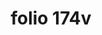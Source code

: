 ---
layout: edition
title: folio 174v
manuscript: Florence, Biblioteca Marucelliana, Carte Rajna XIX.15
sigla: R
iip: r174v.tif
milestone: 348
---
